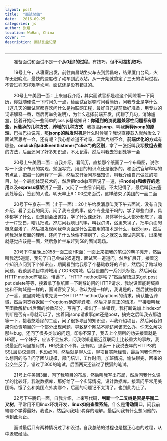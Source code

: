 ```yaml
---
layout: post
title:  "面试总结"
date:   2016-09-25
categories: js
author: 张翔
location: WuHan, China
cover: ""
description: 面试复盘记录
---
```

---
&emsp;&emsp;准备面试和面试不是一个**从0到1的过程**。有技巧，但**不可投机取巧**。

&emsp;&emsp;19号上午，从寝室出发，前往南昌站坐火车去到武昌站，结果厦门台风，火车无限晚点，最快的速度改了动车到武汉站，从一开始就奠定了三天的坎坷过程。不管过程怎样艰辛坎坷，面试还是没有错过的。

&emsp;&emsp;20号上午美团一面：上来自我介绍，其实面试官都是趁这个间隙看一下简历，你就随便说一下时间久一点，给面试官足够时间看简历，问我专业是学什么（这几天的面试官都喜欢问什么是物联网工程，最好自己提前做好准备，用专业的词语解释一番，然后再举例说明），为什么选择前端开发，闲聊了几句，消除尴尬，接着开始问一些简单的css js基础知识：**你碰到的浏览器兼容性问题都有哪些**，**js继承的几种方式**，**跨域的几种方式**，我提高**jsonp**，叫我**解释jsonp的原理**，巴拉巴拉说完，那**jsonp的触发时机**是什么时候呢？我说直接载入就触发么？面试官思考一会，还有呢？我心想难道不对吗，沉默片刻不会。**前端优化的方式**有哪些，**onclick和addEventlistener("click")的区别**，拿了一张纸叫我写**数组去重**的方法，后面还问了好多知识点，不太记得，然后叫我去签到处等一会

&emsp;&emsp;20号上午美团二面：自我介绍，看简历，直接那个纸画了一个布局图，说你写一下这个布局的实现，勉强写完，用到的知识点还是很多的，和面试官解释写的有点乱，把每一段解释了一遍，然后又开始问基础知识，叫我介绍自己做过的项目，说一个最能体现技术的，然后把nodejs项目说了一遍，把**nodejs和缓存的运用**以及**express框架**讲了一遍，又问了一些细节问题，不太记得了，最后叫我去签到处等会，签到的人说，明天早上9：00过来面试，这样结束了美团的一面二面

&emsp;&emsp;20号下午京东一面（止于一面）：20上午给发消息叫我下午去面试，没有自我介绍，看了会我的简历，问了我专业的事，这个专业是干吗的，学了哪些门课，具体都学了什么，没想到会出这招，学了什么课还好，具体学什么大部分都忘了，脑子一片空白，瞎几把说，然后问我项目的事，叫我讲讲，这里失误了，把单页面的概念混淆了，然后被发现问我单页面是什么主要用的技术是什么，我说ajax，然后问我对单页面的理解，还问了什么映像不深刻了，总之就这么面试完京东，出来我就感觉应该是一面，然后急忙坐车赶到58的面试现场。

&emsp;&emsp;20号下午至晚上的58一面二面HR面：一面上来把我的笔试的卷子摊开，然后叫我选5道题，我勾了自己会做的5道题，面试官一道道问，然后扩展开，接着这个知识点问到下个知识点，期间看到给我写了个基础教好的评价，然后问了跨域的问题，我谈到项目中跨域用了CORS跨域，后台设置的一系列头标签，然后问我HTTP method有哪些，懵逼了，“HTTP method是啥？”然后醒悟过来get post put delete等等，接着拿了张纸画一下跨域访问的HTTP请求，我说设置能跨域直接和不跨域是一样的，面试官笑了笑，你认为是一样的，我说是的，然后就被教育了一番，这里跨域请求先发一个HTTP **method为options的请求，确认能否跨域，然后浏览器返回一个options确定能跨域，然后才是真正的请求。**接着叫我写函数解析url后面的参数部分，写完了，指出了一处错误，我打断说加上indexof判断是否有=号就可以了，接着问jsonp请求事get还是post，搞完之后叫我去那边等一下，接着憋着尿的二面，问了很多项目的知识点，叫我介绍项目，然后问我如果你负责项目的一个部分出现问题，导致整个网站不能访问该怎么办，你怎么解决那些bug，还问了很多类似的问题，印象不深了，我去上个厕所的功夫接着就是HR面，一个妹子，应该不会技术，问我你知道最近互联网上比较重大的事故，我说最近的阿里抢月饼，HR说这个不算，还有呢，思索一下我说去年的HTTPS的SSL层协议漏洞，也没细问，然后就是聊人生，聊项目实际经验，最后问我你有什么想问的吗？问了团队规模，部门培训，工作时间，加班情况，愉快聊完，回来的公交坐反了，错过了360的笔试，后面两天还错过了搜狐的笔试。

&emsp;&emsp;21号上午美团3面，问了我项目的布局，然后叫我写出布局，然后问我什么课学的比较好，我说数据库，那好给了一个实际情况，设计数据库。接着问平常用美团吗，饿了么和美团点外卖哪个，后面的问题记不太清了。也到此为止了。

&emsp;&emsp;22号下午腾讯一面，自我介绍，上来写代码，**判断一个二叉树是否是平衡二叉树**，平常用不用linux环境开发，**linux如何查看系统**，什么是**滑动窗口**，问我前端哪个学得最好，我说js，然后问我对js内存的理解。最后问我有什么想问他的。也到此为止。

&emsp;&emsp;面试最后只有两种情况过了和没过。自我总结的过程也是摆正心态的过程，从中汲取经验。